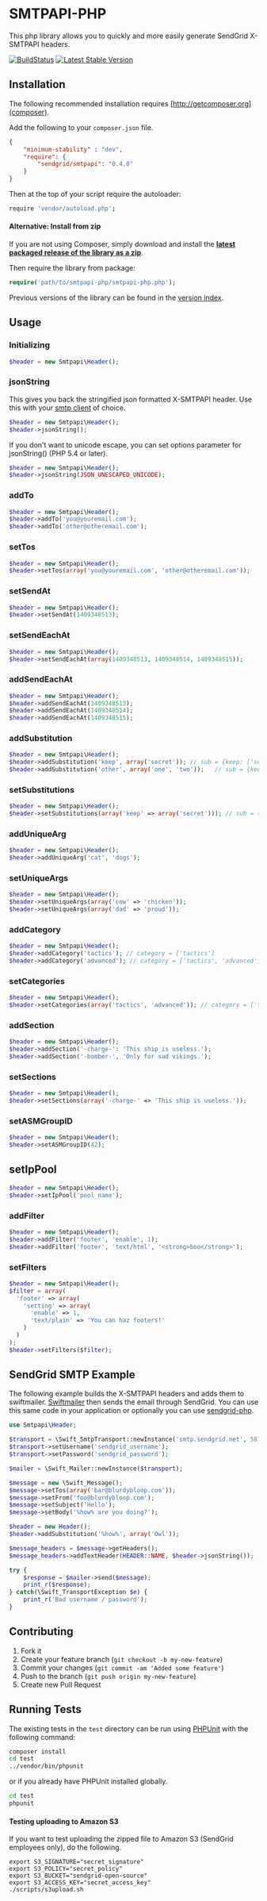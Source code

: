 # SMTPAPI-PHP

This php library allows you to quickly and more easily generate SendGrid X-SMTPAPI headers.

[![BuildStatus](https://api.travis-ci.org/sendgrid/smtpapi-php.png?branch=master)](https://travis-ci.org/sendgrid/smtpapi-php)
[![Latest Stable Version](https://poser.pugx.org/sendgrid/smtpapi/version.png)](https://packagist.org/packages/sendgrid/smtpapi)

## Installation

The following recommended installation requires [http://getcomposer.org](composer).

Add the following to your `composer.json` file.

```json
{
    "minimum-stability" : "dev",
    "require": {
        "sendgrid/smtpapi": "0.4.0"
    }
}
```

Then at the top of your script require the autoloader:

```bash
require 'vendor/autoload.php';
```

#### Alternative: Install from zip

If you are not using Composer, simply download and install the **[latest packaged release of the library as a zip](https://sendgrid-open-source.s3.amazonaws.com/smtpapi-php/smtpapi-php.zip)**.

Then require the library from package:

```php
require('path/to/smtpapi-php/smtpapi-php.php');
```

Previous versions of the library can be found in the [version index](https://sendgrid-open-source.s3.amazonaws.com/index.html).

## Usage

### Initializing

```php
$header = new Smtpapi\Header();
```

### jsonString

This gives you back the stringified json formatted X-SMTPAPI header. Use this with your [smtp client](https://github.com/andris9/simplesmtp) of choice.

```php
$header = new Smtpapi\Header();
$header->jsonString();
```

If you don't want to unicode escape, you can set options parameter for jsonString() (PHP 5.4 or later).

```php
$header = new Smtpapi\Header();
$header->jsonString(JSON_UNESCAPED_UNICODE);
```

### addTo

```php
$header = new Smtpapi\Header();
$header->addTo('you@youremail.com');
$header->addTo('other@otheremail.com');
```

### setTos

```php
$header = new Smtpapi\Header();
$header->setTos(array('you@youremail.com', 'other@otheremail.com'));
```

### setSendAt

```php
$header = new Smtpapi\Header();
$header->setSendAt(1409348513);
```

### setSendEachAt

```php
$header = new Smtpapi\Header();
$header->setSendEachAt(array(1409348513, 1409348514, 1409348515));
```

### addSendEachAt

```php
$header = new Smtpapi\Header();
$header->addSendEachAt(1409348513);
$header->addSendEachAt(1409348514);
$header->addSendEachAt(1409348515);
```

### addSubstitution

```php
$header = new Smtpapi\Header();
$header->addSubstitution('keep', array('secret')); // sub = {keep: ['secret']}
$header->addSubstitution('other', array('one', 'two'));   // sub = {keep: ['secret'], other: ['one', 'two']}
```

### setSubstitutions

```php
$header = new Smtpapi\Header();
$header->setSubstitutions(array('keep' => array('secret'))); // sub = {keep: ['secret']}
```
### addUniqueArg

```php
$header = new Smtpapi\Header();
$header->addUniqueArg('cat', 'dogs');
```

### setUniqueArgs

```php
$header = new Smtpapi\Header();
$header->setUniqueArgs(array('cow' => 'chicken'));
$header->setUniqueArgs(array('dad' => 'proud'));
```

### addCategory

```php
$header = new Smtpapi\Header();
$header->addCategory('tactics'); // category = ['tactics']
$header->addCategory('advanced'); // category = ['tactics', 'advanced']
```

### setCategories

```php
$header = new Smtpapi\Header();
$header->setCategories(array('tactics', 'advanced')); // category = ['tactics', 'advanced']
```

### addSection

```php
$header = new Smtpapi\Header();
$header->addSection('-charge-': 'This ship is useless.');
$header->addSection('-bomber-', 'Only for sad vikings.');
```

### setSections

```php
$header = new Smtpapi\Header();
$header->setSections(array('-charge-' => 'This ship is useless.'));
```

### setASMGroupID

```php
$header = new Smtpapi\Header();
$header->setASMGroupID(42);
```

## setIpPool

```php
$header = new Smtpapi\Header();
$header->setIpPool('pool_name');
```

### addFilter

```php
$header = new Smtpapi\Header();
$header->addFilter('footer', 'enable', 1);
$header->addFilter('footer', 'text/html', '<strong>boo</strong>');
```

### setFilters

```php
$header = new Smtpapi\Header();
$filter = array(
  'footer' => array(
    'setting' => array(
      'enable' => 1,
      'text/plain' => 'You can haz footers!'
    )
  )
);
$header->setFilters($filter);
```

## SendGrid SMTP Example

The following example builds the X-SMTPAPI headers and adds them to swiftmailer. [Swiftmailer](http://swiftmailer.org/) then sends the email through SendGrid. You can use this same code in your application or optionally you can use [sendgrid-php](http://github.com/sendgrid/sendgrid-php).

```php
use Smtpapi\Header;

$transport = \Swift_SmtpTransport::newInstance('smtp.sendgrid.net', 587);
$transport->setUsername('sendgrid_username');
$transport->setPassword('sendgrid_password');

$mailer = \Swift_Mailer::newInstance($transport);

$message = new \Swift_Message();
$message->setTos(array('bar@blurdybloop.com'));
$message->setFrom('foo@blurdybloop.com');
$message->setSubject('Hello');
$message->setBody('%how% are you doing?');

$header = new Header();
$header->addSubstitution('%how%', array('Owl'));

$message_headers = $message->getHeaders();
$message_headers->addTextHeader(HEADER::NAME, $header->jsonString());

try {
    $response = $mailer->send($message);
    print_r($response);
} catch(\Swift_TransportException $e) {
    print_r('Bad username / password');
}
```

## Contributing

1. Fork it
2. Create your feature branch (`git checkout -b my-new-feature`)
3. Commit your changes (`git commit -am 'Added some feature'`)
4. Push to the branch (`git push origin my-new-feature`)
5. Create new Pull Request

## Running Tests

The existing tests in the `test` directory can be run using [PHPUnit](https://github.com/sebastianbergmann/phpunit/) with the following command:

```bash
composer install
cd test
../vendor/bin/phpunit
```

or if you already have PHPUnit installed globally.

```bash
cd test
phpunit
```

#### Testing uploading to Amazon S3

If you want to test uploading the zipped file to Amazon S3 (SendGrid employees only), do the following.

```
export S3_SIGNATURE="secret_signature"
export S3_POLICY="secret_policy"
export S3_BUCKET="sendgrid-open-source"
export S3_ACCESS_KEY="secret_access_key"
./scripts/s3upload.sh
```
